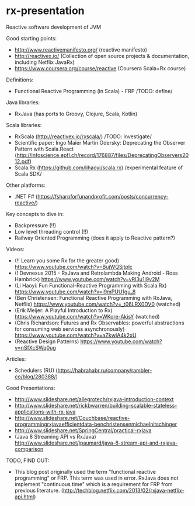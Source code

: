# rx-presentation
Reactive software development of JVM

Good starting points:
- http://www.reactivemanifesto.org/ (reactive manifesto)
- http://reactivex.io/ (Collection of open source projects & documentation, including Netflix JavaRx)
- https://www.coursera.org/course/reactive (Coursera Scala+Rx course)

Definitions:
- Functional Reactive Programming (in Scala) - FRP  /TODO: define/

Java libraries:
- RxJava (has ports to Groovy, Clojure, Scala, Kotlin)

Scala libraries:
- RxScala (http://reactivex.io/rxscala/) /TODO: investigate/
- Scientific paper: Ingo Maier Martin Odersky: Deprecating the Observer Pattern with Scala.React (http://infoscience.epfl.ch/record/176887/files/DeprecatingObservers2012.pdf)
- Scala.Rx (https://github.com/lihaoyi/scala.rx) /experimental feature of Scala SDK/

Other platforms:
- .NET F# (https://fsharpforfunandprofit.com/posts/concurrency-reactive/)

Key concepts to dive in:
- Backpressure (!!)
- Low level threading control (!!)
- Railway Oriented Programming (does it apply to Reactive pattern?)

Videos:
- (!! Learn you some Rx for the greater good) https://www.youtube.com/watch?v=BujWQSjtplc
- (! Devnexus 2015 - RxJava and Retrolambda Making Android - Ross Hambrick) https://www.youtube.com/watch?v=vRl3u1I9v2M
- (Li Haoyi: Fun Functional-Reactive Programming with Scala.Rx) https://www.youtube.com/watch?v=i9mPUU1gu_8
- (Ben Christensen: Functional Reactive Programming with RxJava, Netflix) https://www.youtube.com/watch?v=_t06LRX0DV0 (watched)
- (Erik Meijer: A Playful Introduction to Rx) https://www.youtube.com/watch?v=WKore-AkisY (watched)
- (Chris Richardson: Futures and Rx Observables: powerful abstractions for consuming web services asynchronously) https://www.youtube.com/watch?v=aZkwIA4k2xU
- (Reactive Design Patterns) https://www.youtube.com/watch?v=nSfXcSWq0ug

Articles:
- Schedulers (RU) (https://habrahabr.ru/company/rambler-co/blog/280388/)

Good Presentations:
- http://www.slideshare.net/allegrotech/rxjava-introduction-context
- http://www.slideshare.net/rickbwarren/building-scalable-stateless-applications-with-rx-java
- http://www.slideshare.net/Couchbase/reactive-programmingrxjavaefficientdata-benchristensenmichaelnitschinger
- http://www.slideshare.net/SpringCentral/practical-rxjava
- (Java 8 Streaming API vs RxJava) http://www.slideshare.net/jpaumard/java-8-stream-api-and-rxjava-comparison


TODO, FIND OUT:
- This blog post originally used the term "functional reactive programming" or FRP. This term was used in error. RxJava does not implement "continuous time" which is a requirement for FRP from previous literature. (http://techblog.netflix.com/2013/02/rxjava-netflix-api.html)
